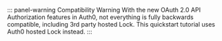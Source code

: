 ::: panel-warning Compatibility Warning
With the new OAuth 2.0 API Authorization features in Auth0, not everything is fully backwards compatible, including 3rd party hosted Lock. This quickstart tutorial uses Auth0 hosted Lock instead.
:::

